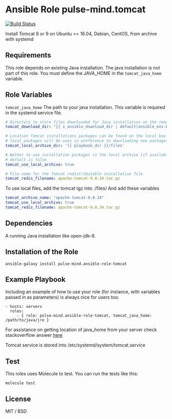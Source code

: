 Ansible Role pulse-mind.tomcat
=========

[![Build Status](https://travis-ci.org/pulse-mind/ansible-role-tomcat.svg?branch=master)](https://travis-ci.org/pulse-mind/ansible-role-tomcat)

Install Tomcat 8 or 9 on Ubuntu >= 16.04, Debian, CentOS,   from archive with systemd

Requirements
------------

This role depends on existing Java installation. The java installation is not part of this role.
You must define the JAVA_HOME in the `tomcat_java_home` variable.

Role Variables
--------------

`tomcat_java_home` The path to your java installation. This variable is required in the systemd service file.

```yaml
# Directory to store files downloaded for Java installation on the remote box
tomcat_download_dir: "{{ x_ansible_download_dir | default(ansible_env.HOME + '/.ansible/tmp/downloads') }}"

# Location Tomcat installations packages can be found on the local box
# local packages will be uses in preference to downloading new packages.
tomcat_local_archive_dir: '{{ playbook_dir }}/files'

# Wether to use installation packages in the local archive (if available)
# default is false
tomcat_use_local_archive: true

# File name for the Tomcat redistributable installation file
tomcat_redis_filename: apache-tomcat-9.0.34.tar.gz
```

To use local files, add the tomcat tgz into ./files/
And add these variables 
```yaml
tomcat_archive_name: "apache-tomcat-9.0.34"
tomcat_use_local_archive: true
tomcat_redis_filename: apache-tomcat-9.0.34.tar.gz
```

Dependencies
------------

A running Java installation like open-jdk-8.

Installation of the Role
----------------

`ansible-galaxy install pulse-mind.ansible-role-tomcat`

Example Playbook
----------------

Including an example of how to use your role (for instance, with variables passed in as parameters) is always nice for users too:

    - hosts: servers
      roles:
         - { role: pulse-mind.ansible-role-tomcat, tomcat_java_home: /path/to/java/jre }

For assistance on getting location of java_home from your server check stackoverflow answer [here](https://stackoverflow.com/a/23427862/5128251)

Tomcat service is stored into /etc/systemd/system/tomcat.service

Test
----

This roles uses Molecule to test. You can run the tests like this:

    molecule test

License
-------

MIT / BSD
